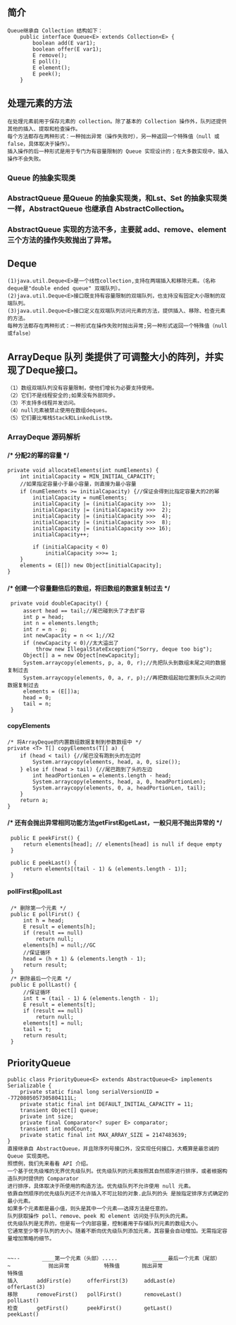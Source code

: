 ## 简介
    Queue继承自 Collection 结构如下：
        public interface Queue<E> extends Collection<E> {
            boolean add(E var1);
            boolean offer(E var1);
            E remove();
            E poll();
            E element();
            E peek();
        }
## 处理元素的方法
    在处理元素前用于保存元素的 collection。除了基本的 Collection 操作外，队列还提供其他的插入、提取和检查操作。
    每个方法都存在两种形式：一种抛出异常（操作失败时），另一种返回一个特殊值（null 或 false，具体取决于操作）。
    插入操作的后一种形式是用于专门为有容量限制的 Queue 实现设计的；在大多数实现中，插入操作不会失败。
### Queue 的抽象实现类
### AbstractQueue 是Queue 的抽象实现类，和Lst、Set 的抽象实现类一样，AbstractQueue 也继承自 AbstractCollection。
### AbstractQueue 实现的方法不多，主要就 add、remove、element 三个方法的操作失败抛出了异常。
## Deque
    (1)java.util.Deque<E>是一个线性collection,支持在两端插入和移除元素。（名称deque是"double ended queue" 双端队列）。
    (2)java.util.Deque<E>接口既支持有容量限制的双端队列，也支持没有固定大小限制的双端队列。
    (3)java.util.Deque<E>接口定义在双端队列访问元素的方法，提供插入、移除、检查元素的方法。
    每种方法都存在两种形式：一种形式在操作失败时抛出异常;另一种形式返回一个特殊值（null或false）

## ArrayDeque  队列  类提供了可调整大小的阵列，并实现了Deque接口。
    （1）数组双端队列没有容量限制，使他们增长为必要支持使用。 
    （2）它们不是线程安全的;如果没有外部同步。 
    （3）不支持多线程并发访问。 
    （4）null元素被禁止使用在数组deques。 
    （5）它们要比堆栈Stack和LinkedList快。
### ArrayDeque 源码解析
#### /* 分配2的幂的容量 */
    private void allocateElements(int numElements) {
        int initialCapacity = MIN_INITIAL_CAPACITY;
        //如果指定容量小于最小容量，则直接为最小容量
        if (numElements >= initialCapacity) {//保证会得到比指定容量大的2的幂
            initialCapacity = numElements;
            initialCapacity |= (initialCapacity >>>  1);
            initialCapacity |= (initialCapacity >>>  2);
            initialCapacity |= (initialCapacity >>>  4);
            initialCapacity |= (initialCapacity >>>  8);
            initialCapacity |= (initialCapacity >>> 16);
            initialCapacity++;
    
            if (initialCapacity < 0)
                initialCapacity >>>= 1;
        }
        elements = (E[]) new Object[initialCapacity];
    }
#### /* 创建一个容量翻倍后的数组，将旧数组的数据复制过去 */
     private void doubleCapacity() {
         assert head == tail;//尾巴碰到头了才去扩容
         int p = head;
         int n = elements.length;
         int r = n - p; 
         int newCapacity = n << 1;//X2
         if (newCapacity < 0)//太大溢出了
             throw new IllegalStateException("Sorry, deque too big");
         Object[] a = new Object[newCapacity];
         System.arraycopy(elements, p, a, 0, r);//先把队头到数组末尾之间的数据复制过去
         System.arraycopy(elements, 0, a, r, p);//再把数组起始位置到队头之间的数据复制过去
         elements = (E[])a;
         head = 0;
         tail = n;
     }
#### copyElements
    /* 将ArrayDeque的内置数组数据复制到参数数组中 */
    private <T> T[] copyElements(T[] a) {
        if (head < tail) {//尾巴没有跑到头的左边时
            System.arraycopy(elements, head, a, 0, size());
        } else if (head > tail) {//尾巴跑到了头的左边
            int headPortionLen = elements.length - head;
            System.arraycopy(elements, head, a, 0, headPortionLen);
            System.arraycopy(elements, 0, a, headPortionLen, tail);
        }
        return a;
    }
#### /* 还有会抛出异常相同功能方法getFirst和getLast，一般只用不抛出异常的 */
     public E peekFirst() {
         return elements[head]; // elements[head] is null if deque empty
     }
     
     public E peekLast() {
         return elements[(tail - 1) & (elements.length - 1)];
     }
#### pollFirst和pollLast
     /* 删除第一个元素 */
     public E pollFirst() {
         int h = head;
         E result = elements[h];
         if (result == null)
             return null;
         elements[h] = null;//GC 
         //保证循环   
         head = (h + 1) & (elements.length - 1);
         return result;
     }
     /* 删除最后一个元素 */
     public E pollLast() {
         //保证循环
         int t = (tail - 1) & (elements.length - 1);
         E result = elements[t];
         if (result == null)
             return null;
         elements[t] = null;
         tail = t;
         return result;
     } 
## PriorityQueue 
    public class PriorityQueue<E> extends AbstractQueue<E> implements Serializable {
        private static final long serialVersionUID = -7720805057305804111L;
        private static final int DEFAULT_INITIAL_CAPACITY = 11;
        transient Object[] queue;
        private int size;
        private final Comparator<? super E> comparator;
        transient int modCount;
        private static final int MAX_ARRAY_SIZE = 2147483639;
    }
    直接继承自 AbstractQueue，并且除序列号接口外，没实现任何接口，大概算是最忠诚的 Queue 实现类吧。
    照惯例，我们先来看看 API 介绍。
    一个基于优先级堆的无界优先级队列。优先级队列的元素按照其自然顺序进行排序，或者根据构造队列时提供的 Comparator 
    进行排序，具体取决于所使用的构造方法。优先级队列不允许使用 null 元素。
    依靠自然顺序的优先级队列还不允许插入不可比较的对象.此队列的头 是按指定排序方式确定的最小元素。
    如果多个元素都是最小值，则头是其中一个元素——选择方法是任意的。
    队列获取操作 poll、remove、peek 和 element 访问处于队列头的元素。
    优先级队列是无界的，但是有一个内部容量，控制着用于存储队列元素的数组大小。
    它通常至少等于队列的大小。随着不断向优先级队列添加元素，其容量会自动增加。无需指定容量增加策略的细节。
    
    
    ~~--	   ____第一个元素（头部）.....      	    _____最后一个元素（尾部）
    ~	         抛出异常	        特殊值	      抛出异常	                  特殊值
    插入	    addFirst(e)	    offerFirst(3)	  addLast(e)	            offerLast(3)
    移除	    removeFirst()	pollFirst()	      removeLast()	            pollLast()
    检查	    getFirst()	    peekFirst()	      getLast()	                peekLast()
 

   
    
